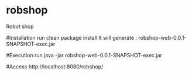 # robshop
Robot shop

#Installation
run clean package install
It will generate : robshop-web-0.0.1-SNAPSHOT-exec.jar

#Execution
run java -jar robshop-web-0.0.1-SNAPSHOT-exec.jar

#Access
http://localhost:8080/robshop/